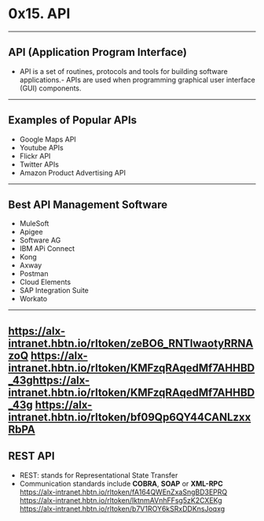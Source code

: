 # 0x15. API
---

## API (Application Program Interface)
- API is a set of routines, protocols and tools for building software applications.- APIs are used when programming graphical user interface (GUI) components.
---

## Examples of Popular APIs
- Google Maps API
- Youtube APIs
- Flickr API
- Twitter APIs
- Amazon Product Advertising API
---

## Best API Management Software
- MuleSoft
- Apigee
- Software AG
- IBM APi Connect
- Kong
- Axway
- Postman
- Cloud Elements
- SAP Integration Suite
- Workato
---
<a> https://alx-intranet.hbtn.io/rltoken/zeBO6_RNTlwaotyRRNAzoQ </a>
<a> https://alx-intranet.hbtn.io/rltoken/KMFzqRAqedMf7AHHBD_43ghttps://alx-intranet.hbtn.io/rltoken/KMFzqRAqedMf7AHHBD_43g </a>
<a> https://alx-intranet.hbtn.io/rltoken/bf09Qp6QY44CANLzxxRbPA </a>
---

## REST API
- REST: stands for Representational State Transfer
- Communication standards include <b>COBRA</b>, <b>SOAP</b> or <b>XML-RPC</b>
<a> https://alx-intranet.hbtn.io/rltoken/fA164QWEnZxaSngBD3EPRQ </a>
<a> https://alx-intranet.hbtn.io/rltoken/lktnmAVnhFFsg5zK2CXEKg </a>
<a> https://alx-intranet.hbtn.io/rltoken/b7V1ROY6kSRxDDKnsJoqxg </a>
